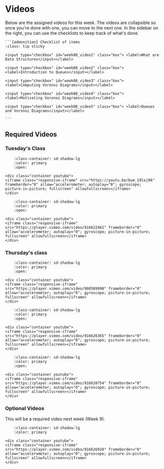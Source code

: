# Videos

Below are the assigned videos for this week. 
The videos are collapsible so once you're done with one, you can move to the next one.
In the sidebar on the right, you can use the checklists to keep track of what's done.

````{margin}
```{admonition} Checklist of items
:class: tip sticky

<input type="checkbox" id="week08_video1" class="box"> <label>What are Data Structures</input></label>

<input type="checkbox" id="week08_video2" class="box"> <label>Introduction to Queues</input></label>

<input type="checkbox" id="week08_video3" class="box"> <label>Computing Voronoi Diagrams</input></label>

<input type="checkbox" id="week08_video4" class="box"> <label>Motivating Voronoi Diagrams</input></label>

<input type="checkbox" id="week08_video5" class="box"> <label>Queues and Voronoi Diagrams</input></label>

```
````
## Required Videos

### Tuesday's Class


```{dropdown} 1. What are Data Structures?
    :class-container: sd-shadow-lg
    :color: primary
    :open:

<div class="container youtube">
<iframe class="responsive-iframe" src="https://youtu.be/bum_19loj9A" frameborder="0" allow="accelerometer; autoplay="0"; gyroscope; picture-in-picture; fullscreen" allowfullscreen></iframe>
</div>
```


```{dropdown} 2. Introduction to Queues
    :class-container: sd-shadow-lg
    :color: primary
    :open:

<div class="container youtube">
<iframe class="responsive-iframe" src="https://player.vimeo.com/video/916622482" frameborder="0" allow="accelerometer; autoplay="0"; gyroscope; picture-in-picture; fullscreen" allowfullscreen></iframe>
</div>
```


### Thursday's class

```{dropdown} 1. Motivating Voronoi Diagrams
    :class-container: sd-shadow-lg
    :color: primary
    :open:

<div class="container youtube">
<iframe class="responsive-iframe" src="https://player.vimeo.com/video/908509998" frameborder="0" allow="accelerometer; autoplay="0"; gyroscope; picture-in-picture; fullscreen" allowfullscreen></iframe>
</div>
```

```{dropdown} 2. Computing Voronoi Diagrams
    :class-container: sd-shadow-lg
    :color: primary
    :open:

<div class="container youtube">
<iframe class="responsive-iframe" src="https://player.vimeo.com/video/916626365" frameborder="0" allow="accelerometer; autoplay="0"; gyroscope; picture-in-picture; fullscreen" allowfullscreen></iframe>
</div>
```

```{dropdown} 3. Queues and Voronoi Diagrams
    :class-container: sd-shadow-lg
    :color: primary
    :open:

<div class="container youtube">
<iframe class="responsive-iframe" src="https://player.vimeo.com/video/916620754" frameborder="0" allow="accelerometer; autoplay="0"; gyroscope; picture-in-picture; fullscreen" allowfullscreen></iframe>
</div>
```

### Optional Videos

This will be a required video next week (Week 9).

```{dropdown} 4. Pointilism
    :class-container: sd-shadow-lg
    :color: primary

<div class="container youtube">
<iframe class="responsive-iframe" src="https://player.vimeo.com/video/916626910" frameborder="0" allow="accelerometer; autoplay="0"; gyroscope; picture-in-picture; fullscreen" allowfullscreen></iframe>
</div>
```